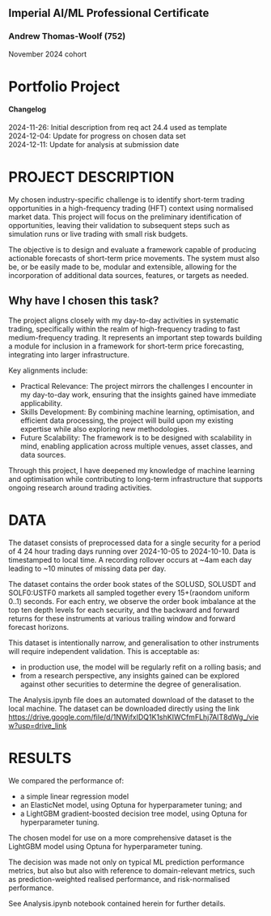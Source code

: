 ## Imperial AI/ML Professional Certificate
### Andrew Thomas-Woolf (752)
November 2024 cohort

# Portfolio Project


#### Changelog
2024-11-26: Initial description from req act 24.4 used as template <br/>
2024-12-04: Update for progress on chosen data set <br/>
2024-12-11: Update for analysis at submission date <br/>


# PROJECT DESCRIPTION
My chosen industry-specific challenge is to identify short-term trading opportunities in a high-frequency trading (HFT) context using normalised market data. This project will focus on the preliminary identification of opportunities, leaving their validation to subsequent steps such as simulation runs or live trading with small risk budgets.

The objective is to design and evaluate a framework capable of producing actionable forecasts of short-term price movements. The system must also be, or be easily made to be, modular and extensible, allowing for the incorporation of additional data sources, features, or targets as needed.

## Why have I chosen this task?
The project aligns closely with my day-to-day activities in systematic trading, specifically within the realm of high-frequency trading to fast medium-frequency trading. It represents an important step towards building a module for inclusion in a framework for short-term price forecasting, integrating into larger infrastructure.

Key alignments include:

- Practical Relevance: The project mirrors the challenges I encounter in my day-to-day work, ensuring that the insights gained have immediate applicability.
- Skills Development: By combining machine learning, optimisation, and efficient data processing, the project will build upon my existing expertise while also exploring new methodologies.
- Future Scalability: The framework is to be designed with scalability in mind, enabling application across multiple venues, asset classes, and data sources.

Through this project, I have deepened my knowledge of machine learning and optimisation while contributing to long-term infrastructure that supports ongoing research around trading activities.

# DATA
The dataset consists of preprocessed data for a single security for a period of 4 24 hour trading days running over 2024-10-05 to 2024-10-10. Data is timestamped to local time. A recording rollover occurs at ~4am each day leading to ~10 minutes of missing data per day.

The dataset contains the order book states of the SOLUSD, SOLUSDT and SOLF0:USTF0 markets all sampled together every 15+(raondom uniform 0..1) seconds. For each entry, we observe the order book imbalance at the top ten depth levels for each security, and the backward and forward returns for these instruments at various trailing window and forward forecast horizons.

This dataset is intentionally narrow, and generalisation to other instruments will require independent validation. This is acceptable as:
 - in production use, the model will be regularly refit on a rolling basis; and
 - from a research perspective, any insights gained can be explored against other securities to determine the degree of generalisation.

The Analysis.ipynb file does an automated download of the dataset to the local machine. The dataset can be downloaded directly using the link https://drive.google.com/file/d/1NWjfxIDQ1K1shKIWCfmFLhj7AlT8dWg_/view?usp=drive_link

# RESULTS
We compared the performance of:
 - a simple linear regression model
 - an ElasticNet model, using Optuna for hyperparameter tuning; and
 - a LightGBM gradient-boosted decision tree model, using Optuna for hyperparameter tuning.
 
The chosen model for use on a more comprehensive dataset is the LightGBM model using Optuna for hyperparameter tuning.

The decision was made not only on typical ML prediction performance metrics, but also but also with reference to domain-relevant metrics, such as prediction-weighted realised performance, and risk-normalised performance.

See Analysis.ipynb notebook contained herein for further details.
